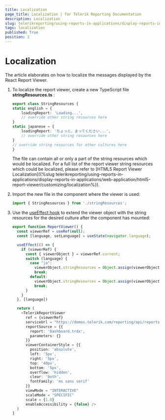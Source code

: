 ```yaml
---
title: Localization
page_title: Localization | for Telerik Reporting Documentation
description: Localization
slug: telerikreporting/using-reports-in-applications/display-reports-in-applications/web-application/react-report-viewer/customizing/localization
tags: localization
published: True
position: 2
---
```


# Localization

The article elaborates on how to localize the messages displayed by the React Report Viewer.

1. To localize the report viewer, create a new TypeScript file __stringResources.ts__ :

   ```TypeScript
   export class StringResources {
   static english = {
       loadingReport: 'Loading...',
       // override other string resources here
   }
   static japanese = {
       loadingReport: 'ちょっと、まってください...',
       // override other string resources here
   }
   // override string resources for other cultures here
   }
   ```

   The file can contain all or only a part of the string resources which would be localized. For a full list of the report viewer string resources which could be localized, please refer to [HTML5 Report Viewer Localization]({%slug telerikreporting/using-reports-in-applications/display-reports-in-applications/web-application/html5-report-viewer/customizing/localization%}).

2. Import the new file in the component where the viewer is used: 

   ```TypeScript
   import { StringResources } from './stringResources';
   ```

3. Use the [useEffect hook](https://reactjs.org/docs/hooks-effect.html) to extend the viewer object with the string resources for the desired culture after the component has mounted: 

   ````TypeScript
   export function ReportViewer() {
     const viewerRef = useRef(null);
     const [language, setLanguage] = useState(navigator.language);
   
     useEffect(() => {
       if (viewerRef) {
         const { viewerObject } = viewerRef.current;
         switch (language) {
           case "ja":
             viewerObject.stringResources = Object.assign(viewerObject.stringResources, StringResources.japanese);
             break;
           default:
             viewerObject.stringResources = Object.assign(viewerObject.stringResources, StringResources.english);
             break;
         }
       }
     }, [language])
   
     return (
       <TelerikReportViewer
         ref = {viewerRef}
         serviceUrl = "https://demos.telerik.com/reporting/api/reports/"
         reportSource = {{
           report: 'Dashboard.trdx',
           parameters: {}
         }}
         viewerContainerStyle = {{
           position: 'absolute',
           left: '5px',
           right: '5px',
           top: '40px',
           bottom: '5px',
           overflow: 'hidden',
           clear: 'both',
           fontFamily: 'ms sans serif'
         }}
         viewMode = "INTERACTIVE"
         scaleMode = "SPECIFIC"
         scale = {1.0}
         enableAccessibility = {false} />
     )
   }
   ````
   
